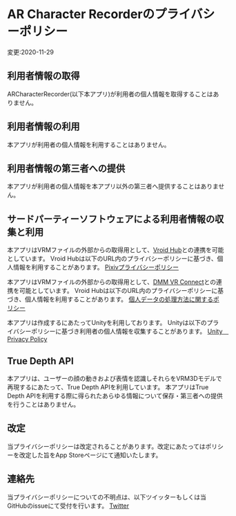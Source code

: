 # AR Character Recorderのプライバシーポリシー
変更:2020-11-29

## 利用者情報の取得
ARCharacterRecorder(以下本アプリ)が利用者の個人情報を取得することはありません。


## 利用者情報の利用
本アプリが利用者の個人情報を利用することはありません。

## 利用者情報の第三者への提供
本アプリが利用者の個人情報を本アプリ以外の第三者へ提供することはありません。

## サードパーティーソフトウェアによる利用者情報の収集と利用
本アプリはVRMファイルの外部からの取得用として、[Vroid Hub](https://hub.vroid.com/)との連携を可能としています。
Vroid Hubは以下のURL内のプライバシーポリシーに基づき、個人情報を利用することがあります。
[Pixivプライバシーポリシー](https://policies.pixiv.net/#privacy)



本アプリはVRMファイルの外部からの取得用として、[DMM VR Connect](https://connect.vrlab.dmm.com/)との連携を可能としています。
Vroid Hubは以下のURL内のプライバシーポリシーに基づき、個人情報を利用することがあります。
[個人データの処理方法に関するポリシー](https://connect.vrlab.dmm.com/support/privacy/)


本アプリは作成するにあたってUnityを利用しております。
Unityは以下のプライバシーポリシーに基づき利用者の個人情報を収集することがあります。
 [Unity　Privacy Policy](https://unity3d.com/legal/privacy-policy)
 
## True Depth API
本アプリは、ユーザーの顔の動きおよび表情を認識しそれらをVRM3Dモデルで再現するにあたって、True Depth APIを利用しています。
本アプリはTrue Depth APIを利用する際に得られたあらゆる情報について保存・第三者への提供を行うことはありません。


## 改定
当プライバシーポリシーは改定されることがあります。改定にあたってはポリシーを改定した旨をApp Storeページにて通知いたします。

## 連絡先
当プライバシーポリシーについての不明点は、以下ツイッターもしくは当GitHubのissueにて受付を行います。
[Twitter](https://twitter.com/kitututuk_games)
